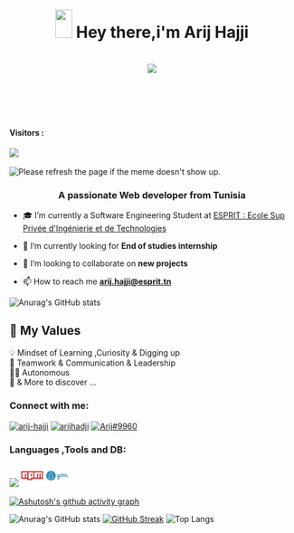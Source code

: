 <h1 align="center">
 <img src="https://raw.githubusercontent.com/iampavangandhi/iampavangandhi/master/gifs/Hi.gif" width="30px" height="50px">
   <strong> Hey there,i'm Arij Hajji</strong> 
 <p align="center">
  <img src="https://github-readme-quotes-2o3w.vercel.app/api?type=horizontal&theme=github" />
</p>
 <p align="center">
      <h4> Visitors :</h4> <img src="https://visitor-count-b8lb.vercel.app/api/arijhajji-1?hexColor=5ed4f3" />
   </p>
</h1>
<div> <img height="500px" src='http://dev-memer.info' title="consider making a star on our repo please https://github.com/bassem97/dev-memer" alt="Please refresh the page if the meme doesn't show up." > <div>

<h3 align="center">A passionate Web developer from Tunisia</h3>

- 🎓 I’m currently a Software Engineering Student at [ESPRIT : Ecole Sup Privée d'Ingénierie et de Technologies](https://esprit.tn/)

- 🌱 I’m currently looking for  **End of studies internship**

- 👯 I’m looking to collaborate on **new projects**

- 📫 How to reach me **arij.hajji@esprit.tn**



![Anurag's GitHub stats](https://github-profile-trophy.vercel.app/?username=arijhajji-1&theme=radical&row=1&column=10)


## 💎 My Values


💡 Mindset of Learning ,Curiosity & Digging up <br/>
🙌 Teamwork & Communication & Leadership<br/>
🙋‍♂️ Autonomous <br/>
🕺 & More to discover ...

<h3 align="left">Connect with me:</h3>
<p align="left">
<a href="https://linkedin.com/in/arij-hajji" target="blank"><img align="center" src="https://raw.githubusercontent.com/rahuldkjain/github-profile-readme-generator/master/src/images/icons/Social/linked-in-alt.svg" alt="arij-hajji" height="30" width="40" /></a>
<a href="https://fb.com/arijhadji" target="blank"><img align="center" src="https://raw.githubusercontent.com/rahuldkjain/github-profile-readme-generator/master/src/images/icons/Social/facebook.svg" alt="arijhadji" height="30" width="40" /></a>
<a href="https://discord.gg/Arij#9960" target="blank"><img align="center" src="https://raw.githubusercontent.com/rahuldkjain/github-profile-readme-generator/master/src/images/icons/Social/discord.svg" alt="Arij#9960" height="30" width="40" /></a>
</p>

<h3 align="left">Languages ,Tools and DB:</h3> 
<p>
  <img src="https://skillicons.dev/icons?i=html,css,sass,bootstrap,js,ts,py,java,php,jquery,r,nodejs,expressjs,laravel,angular,nextjs,spring,maven,hibernate,django,react,redux,symfony,dotnet,mongodb,mysql,sqlite,postgres,graphql,linux,git,github,githubactions,gitlab,postman,docker,stackoverflow,prisma,apollo,vscode,idea,c,cpp,nestjs,tailwindcss" />
 <img src="https://github.com/devicons/devicon/blob/master/icons/npm/npm-original-wordmark.svg" alt="npm" width="40" height="40"/>
  <img src="https://github.com/devicons/devicon/blob/master/icons/yarn/yarn-original-wordmark.svg" alt="yarn" width="40" height="40"/>
</p>

  [![Ashutosh's github activity graph](https://github-readme-activity-graph.vercel.app/graph?username=arijhajji-1&theme=react)](https://github.com/ashutosh00710/github-readme-activity-graph)

![Anurag's GitHub stats](https://github-readme-stats-sigma-five.vercel.app/api?username=arijhajji-1&show_icons=true&theme=react)
[![GitHub Streak](https://github-readme-streak-stats.herokuapp.com?user=arijhajji-1&theme=react&date_format=M%20j%5B%2C%20Y%5D)](https://git.io/streak-stats)
![Top Langs](https://github-readme-stats-sigma-five.vercel.app/api/top-langs/?username=arijhajji-1&theme=react&border_radius=30)

